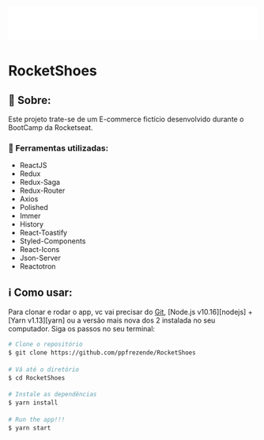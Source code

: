 <h1 align="center" color="#7159c1">
    <img alt="React Redux RocketShoes" src="https://github.com/ppfrezende/RocketShoes/blob/master/src/assets/images/logo.svg" />
    <br>
</h1>

# RocketShoes

## :rocket: Sobre:

Este projeto trate-se de um E-commerce fictício desenvolvido durante o BootCamp da Rocketseat.

### :hammer: Ferramentas utilizadas:
* ReactJS
* Redux
* Redux-Saga
* Redux-Router
* Axios
* Polished
* Immer
* History
* React-Toastify
* Styled-Components
* React-Icons
* Json-Server
* Reactotron


## :information_source: Como usar:

Para clonar e rodar o app, vc vai precisar do [Git](https://git-scm.com), [Node.js v10.16][nodejs] + [Yarn v1.13][yarn] ou a versão mais nova dos 2 instalada no seu computador. Siga os passos no seu terminal:

```bash
# Clone o repositório
$ git clone https://github.com/ppfrezende/RocketShoes

# Vá até o diretório
$ cd RocketShoes

# Instale as dependências
$ yarn install

# Run the app!!!
$ yarn start
```
